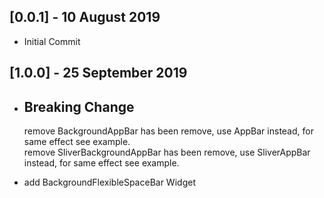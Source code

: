 ## [0.0.1] - 10 August 2019

* Initial Commit

## [1.0.0] - 25 September 2019

* ## Breaking Change
     remove BackgroundAppBar has been remove, use AppBar instead, for same effect see example.<br />
     remove SliverBackgroundAppBar has been remove, use SliverAppBar instead, for same effect see example.

* add BackgroundFlexibleSpaceBar Widget
